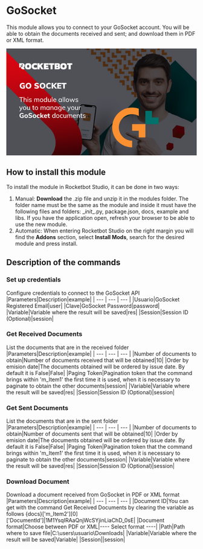 



# GoSocket
  
This module allows you to connect to your GoSocket account. You will be able to obtain the documents received and sent; and download them in PDF or XML format.  

  
![banner](imgs/ModuloGoSocket.png)
## How to install this module
  
To install the module in Rocketbot Studio, it can be done in two ways:
1. Manual: __Download__ the .zip file and unzip it in the modules folder. The folder name must be the same as the module and inside it must have the following files and folders: \__init__.py, package.json, docs, example and libs. If you have the application open, refresh your browser to be able to use the new module.
2. Automatic: When entering Rocketbot Studio on the right margin you will find the **Addons** section, select **Install Mods**, search for the desired module and press install.  


## Description of the commands

### Set up credentials
  
Configure credentials to connect to the GoSocket API
|Parameters|Description|example|
| --- | --- | --- |
|Usuario|GoSocket Registered Email|user|
|Clave|GoSocket Password|password|
|Variable|Variable where the result will be saved|res|
|Session|Session ID (Optional)|session|

### Get Received Documents
  
List the documents that are in the received folder
|Parameters|Description|example|
| --- | --- | --- |
|Number of documents to obtain|Number of documents received that will be obtained|10|
|Order by emision date|The documents obtained will be ordered by issue date. By default it is False|False|
|Paging Token|Pagination token that the command brings within 'm_Item1' the first time it is used, when it is necessary to paginate to obtain the other documents|session|
|Variable|Variable where the result will be saved|res|
|Session|Session ID (Optional)|session|

### Get Sent Documents
  
List the documents that are in the sent folder
|Parameters|Description|example|
| --- | --- | --- |
|Number of documents to obtain|Number of documents sent that will be obtained|10|
|Order by emision date|The documents obtained will be ordered by issue date. By default it is False|False|
|Paging Token|Pagination token that the command brings within 'm_Item1' the first time it is used, when it is necessary to paginate to obtain the other documents|session|
|Variable|Variable where the result will be saved|res|
|Session|Session ID (Optional)|session|

### Download Document
  
Download a document received from GoSocket in PDF or XML format
|Parameters|Description|example|
| --- | --- | --- |
|Document ID|You can get with the command Get Received Documents by clearing the variable as follows {docs}['m_Item2'][0]['DocumentId']|1M1YsqIRAaQnjWcSYjinLiaChD_0sE|
|Document format|Choose between PDF or XML|---- Select format ----|
|Path|Path where to save file|C:\users\usuario\Downloads|
|Variable|Variable where the result will be saved|Variable|
|Session||session|
